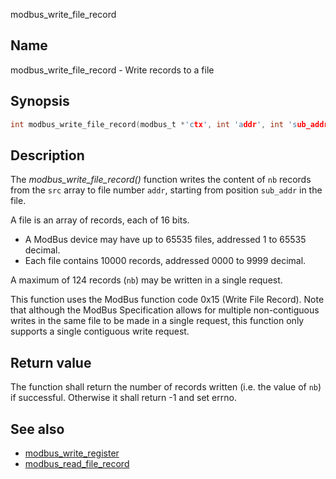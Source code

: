 modbus_write_file_record

## Name

modbus_write_file_record - Write records to a file

## Synopsis

```c
int modbus_write_file_record(modbus_t *'ctx', int 'addr', int 'sub_addr', int 'nb', const uint16_t * 'src');
```

## Description

The *modbus_write_file_record()* function writes the content of `nb`
records from the `src` array to file number `addr`, starting from position
`sub_addr` in the file.

A file is an array of records, each of 16 bits.

* A ModBus device may have up to 65535 files, addressed 1 to 65535 decimal.
* Each file contains 10000 records, addressed 0000 to 9999 decimal.

A maximum of 124 records (`nb`) may be written in a single request.

This function uses the ModBus function code 0x15 (Write File Record). Note that
although the ModBus Specification allows for multiple non-contiguous writes in
the same file to be made in a single request, this function only supports a
single contiguous write request.

## Return value

The function shall return the number of records written (i.e. the value of `nb`) if successful.
Otherwise it shall return -1 and set errno.

## See also

- [modbus_write_register](modbus_write_register.md)
- [modbus_read_file_record](modbus_read_file_record.md)
